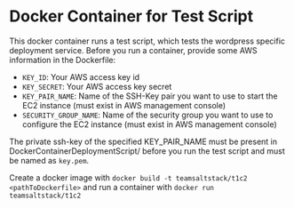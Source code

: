# Docker Container for Test Script

This docker container runs a test script, which tests the wordpress specific deployment service. Before you run a container, provide some AWS information in the Dockerfile:
* ```KEY_ID```: Your AWS access key id
* ```KEY_SECRET```: Your AWS access key secret
* ```KEY_PAIR_NAME```: Name of the SSH-Key pair you want to use to start the EC2 instance (must exist in AWS management console)
* ```SECURITY_GROUP_NAME```: Name of the security group you want to use to configure the EC2 instance (must exist in AWS management console)

The private ssh-key of the specified KEY_PAIR_NAME must be present in DockerContainerDeploymentScript/ before you run the test script and must be named as ```key.pem```.

Create a docker image with ```docker build -t teamsaltstack/t1c2 <pathToDockerfile>``` and run a container with ```docker run teamsaltstack/t1c2```
